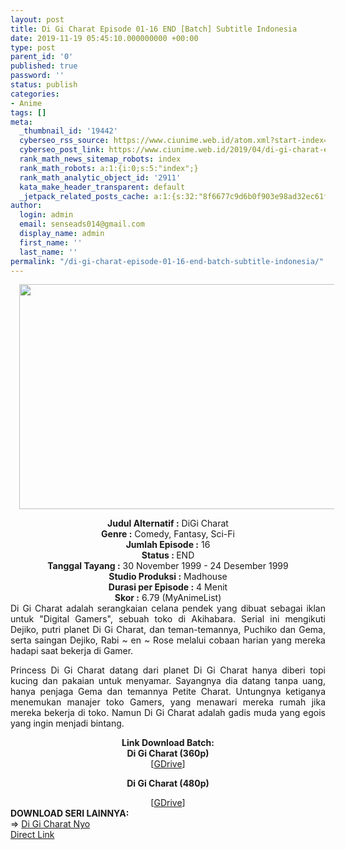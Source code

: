 ```yaml
---
layout: post
title: Di Gi Charat Episode 01-16 END [Batch] Subtitle Indonesia
date: 2019-11-19 05:45:10.000000000 +00:00
type: post
parent_id: '0'
published: true
password: ''
status: publish
categories:
- Anime
tags: []
meta:
  _thumbnail_id: '19442'
  cyberseo_rss_source: https://www.ciunime.web.id/atom.xml?start-index=2251&max-results=150
  cyberseo_post_link: https://www.ciunime.web.id/2019/04/di-gi-charat-episode-01-16-end-batch.html
  rank_math_news_sitemap_robots: index
  rank_math_robots: a:1:{i:0;s:5:"index";}
  rank_math_analytic_object_id: '2911'
  kata_make_header_transparent: default
  _jetpack_related_posts_cache: a:1:{s:32:"8f6677c9d6b0f903e98ad32ec61f8deb";a:2:{s:7:"expires";i:1648246216;s:7:"payload";a:0:{}}}
author:
  login: admin
  email: senseads014@gmail.com
  display_name: admin
  first_name: ''
  last_name: ''
permalink: "/di-gi-charat-episode-01-16-end-batch-subtitle-indonesia/"
---
```

<div class="separator" style="clear: both; text-align: center;"><a href="https://3.bp.blogspot.com/-SguFRJ0JzcY/XK7erN8CF9I/AAAAAAAAOug/uClJk8g74MkevlEqMWh5cJsqJkLYgeQiACLcBGAs/s1600/Di%2BGi%2BCharat.jpg" imageanchor="1" style="margin-left: 1em; margin-right: 1em;"><img border="0" data-original-height="720" data-original-width="1280" height="360" src="{{ site.baseurl }}/assets/2019/11/Di%2BGi%2BCharat.jpg" width="640" /></a></div>
<p>
<div style="text-align: center;"><b>Judul</b><b><b> Alternatif</b> :</b> DiGi Charat</div>
<div style="text-align: center;"><b><b>Genre :</b></b> Comedy, Fantasy, Sci-Fi</div>
<div style="text-align: center;"><b>Jumlah Episode :</b> 16<br /><b>Status :&nbsp;</b>END<br /><b>Tanggal Tayang :</b> 30 November 1999 - 24 Desember 1999<br /><b>Studio Produksi :</b> Madhouse<br /><b>Durasi per Episode :</b> 4 Menit</div>
<div style="text-align: center;"><b>Skor :</b> 6.79 (MyAnimeList)</div>
<div style="text-align: center;"></div>
<div style="text-align: justify;">Di Gi Charat adalah serangkaian celana pendek yang dibuat sebagai iklan untuk "Digital Gamers", sebuah toko di Akihabara. Serial ini mengikuti Dejiko, putri planet Di Gi Charat, dan teman-temannya, Puchiko dan Gema, serta saingan Dejiko, Rabi ~ en ~ Rose melalui cobaan harian yang mereka hadapi saat bekerja di Gamer.</p>
<p>Princess Di Gi Charat datang dari planet Di Gi Charat hanya diberi topi kucing dan pakaian untuk menyamar. Sayangnya dia datang tanpa uang, hanya penjaga Gema dan temannya Petite Charat. Untungnya ketiganya menemukan manajer toko Gamers, yang menawari mereka rumah jika mereka bekerja di toko. Namun Di Gi Charat adalah gadis muda yang egois yang ingin menjadi bintang.</p></div>
<div style="text-align: justify;"></div>
<div style="text-align: justify;"></div>
<div style="text-align: center;"><b>Link Download Batch:</b></div>
<div style="text-align: center;">
<div style="text-align: center;"><b>Di Gi Charat (360p)</b></div>
<div style="text-align: center;">[<a href="https://drive.google.com/uc?export=download&amp;id=16fJL2n6vM1C-ikaH0VY__I0PwYh7Wzql" target="_blank" rel="noopener">GDrive</a>]</div>
<p><b>Di Gi Charat (480p)</b></div>
<div style="text-align: center;">[<a href="https://drive.google.com/uc?export=download&amp;id=1KiWaECHgqnOj1IpxwJB5yu-D932tpDgR" target="_blank" rel="noopener">GDrive</a>]
<div style="text-align: left;"></div>
<div style="text-align: left;"></div>
<div style="text-align: left;"><b>DOWNLOAD SERI LAINNYA:</b></div>
<div style="text-align: left;"></div>
<div style="text-align: left;">=&gt;&nbsp;<a href="https://www.ciunime.web.id/2019/10/di-gi-charat-nyo-episode-001-104-end.html" target="_blank" rel="noopener">Di Gi Charat Nyo</a></div>
<div style="text-align: left;"></div>
</div>
<link rel="stylesheet" href="https://cdnjs.cloudflare.com/ajax/libs/font-awesome/4.7.0/css/font-awesome.min.css" />
<div class="divbtn"> <a href="https://handymansurrender.com/fihup8buzv?key=94550f7ce39444073321dde3b8782f97" class="btn"><i class="fa fa-download"></i> Direct Link</a> </div>
